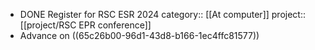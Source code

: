 - DONE Register for RSC ESR 2024
  category:: [[At computer]]
  project:: [[project/RSC EPR conference]]
- Advance on ((65c26b00-96d1-43d8-b166-1ec4ffc81577))